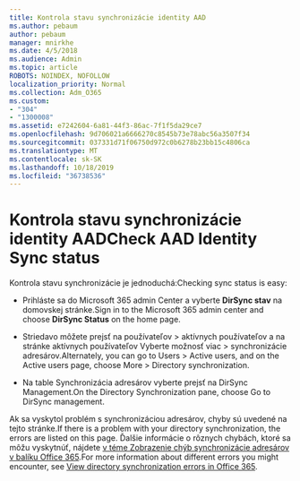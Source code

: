 ```yaml
---
title: Kontrola stavu synchronizácie identity AAD
ms.author: pebaum
author: pebaum
manager: mnirkhe
ms.date: 4/5/2018
ms.audience: Admin
ms.topic: article
ROBOTS: NOINDEX, NOFOLLOW
localization_priority: Normal
ms.collection: Adm_O365
ms.custom:
- "304"
- "1300008"
ms.assetid: e7242604-6a81-44f3-86ac-7f1f5da29ce7
ms.openlocfilehash: 9d706021a6666270c8545b73e78abc56a3507f34
ms.sourcegitcommit: 037331d71f06750d972c0b6278b23bb15c4806ca
ms.translationtype: MT
ms.contentlocale: sk-SK
ms.lasthandoff: 10/18/2019
ms.locfileid: "36738536"
---
```

# <a name="check-aad-identity-sync-status"></a><span data-ttu-id="4dc03-102">Kontrola stavu synchronizácie identity AAD</span><span class="sxs-lookup"><span data-stu-id="4dc03-102">Check AAD Identity Sync status</span></span>

<span data-ttu-id="4dc03-103">Kontrola stavu synchronizácie je jednoduchá:</span><span class="sxs-lookup"><span data-stu-id="4dc03-103">Checking sync status is easy:</span></span>
  
- <span data-ttu-id="4dc03-104">Prihláste sa do Microsoft 365 admin Center a vyberte **DirSync stav** na domovskej stránke.</span><span class="sxs-lookup"><span data-stu-id="4dc03-104">Sign in to the Microsoft 365 admin center and choose **DirSync Status** on the home page.</span></span>

- <span data-ttu-id="4dc03-105">Striedavo môžete prejsť na používateľov \> aktívnych používateľov a na stránke aktívnych používateľov Vyberte možnosť viac \> synchronizácie adresárov.</span><span class="sxs-lookup"><span data-stu-id="4dc03-105">Alternately, you can go to Users \> Active users, and on the Active users page, choose More \> Directory synchronization.</span></span>

- <span data-ttu-id="4dc03-106">Na table Synchronizácia adresárov vyberte prejsť na DirSync Management.</span><span class="sxs-lookup"><span data-stu-id="4dc03-106">On the Directory Synchronization pane, choose Go to DirSync management.</span></span>

<span data-ttu-id="4dc03-107">Ak sa vyskytol problém s synchronizáciou adresárov, chyby sú uvedené na tejto stránke.</span><span class="sxs-lookup"><span data-stu-id="4dc03-107">If there is a problem with your directory synchronization, the errors are listed on this page.</span></span> <span data-ttu-id="4dc03-108">Ďalšie informácie o rôznych chybách, ktoré sa môžu vyskytnúť, nájdete [v téme Zobrazenie chýb synchronizácie adresárov v balíku Office 365](https://docs.microsoft.com//office365/enterprise/identify-directory-synchronization-errors).</span><span class="sxs-lookup"><span data-stu-id="4dc03-108">For more information about different errors you might encounter, see [View directory synchronization errors in Office 365](https://docs.microsoft.com//office365/enterprise/identify-directory-synchronization-errors).</span></span>
  